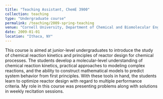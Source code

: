 ```yaml
---
title: "Teaching Assistant, ChemE 3900"
collection: teaching
type: "Undergraduate course"
permalink: /teaching/2009-spring-teaching
venue: "Cornell University, Department of Chemical and Biomolecular Engineering"
date: 2009-01-01
location: "Ithaca, NY"
---
```


This course is aimed at junior-level undergraduates to introduce the study of chemical reaction kinetics and principles of reactor design for chemical processes. The students develop a molecular-level understanding of chemical reaction kinetics, practical approaches to modeling complex reactions, and the ability to construct mathematical models to predict system behavior from first principles. With these tools in hand, the students learn to optimize reactor design with regard to multiple performance criteria. My role in this course was presenting problems along with solutions in weekly recitation sessions.
